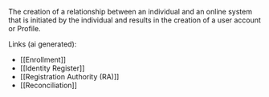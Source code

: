 The creation of a relationship between an individual and an online system that is initiated by the individual and results in the creation of a user account or Profile.

Links (ai generated):
 - [[Enrollment]]
 - [[Identity Register]]
 - [[Registration Authority (RA)]]
 - [[Reconciliation]]
